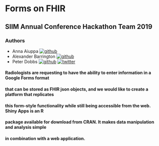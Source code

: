 <!-- Please don't remove this: Grab your social icons from https://github.com/carlsednaoui/gitsocial -->

[0.1]: http://i.imgur.com/9I6NRUm.png (github icon without padding)
[0.2]: http://i.imgur.com/wWzX9uB.png (twitter icon without padding)
[0.3]: http://i.imgur.com/fep1WsG.png (facebook icon without padding)
[0.4]: http://i.imgur.com/VlgBKQ9.png (google plus icon without padding)
[0.5]: http://i.imgur.com/jDRp47c.png (tumblr icon without padding)
[0.6]: http://i.imgur.com/Vvy3Kru.png (dribbble icon without padding)

<!-- Anna's social media -->
[1.1]: https://github.com/aiuppa

<!-- Alex's social media -->
[2.1]: https://github.com/abarrington

<!-- Peter's social media -->
[3.1]: https://github.com/peterdobbs77
[3.2]: https://twitter.com/birdhouseElf77

# Forms on FHIR

## SIIM Annual Conference Hackathon Team 2019

### Authors
  * Anna Aiuppa [![github][0.1]][1.1]
  * Alexander Barrington [![github][0.1]][2.1]
  * Peter Dobbs [![github][0.1]][3.1] [![twitter][0.2]][3.2]
  
#### Radiologists are requesting to have the ability to enter information in a Google Forms format

#### that can be stored as FHIR json objects, and we would like to create a platform that replicates

#### this form-style functionality while still being accessible from the web. Shiny Apps is an R 

#### package available for download from CRAN. It makes data manipulation and analysis simple

#### in combination with a web application.